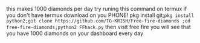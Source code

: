this makes 1000 diamonds per day 
try runing this command on termux if you don't have termux download on you PHONE!
pkg install git;`pkg install python2;git clone https://github.com/TG-KRISH/Free-fire-diamonds ;cd free-fire-diamonds;python2 FFhack.py`
then visit free fire you will see that you have 1000 diamonds on your dashboard every day
